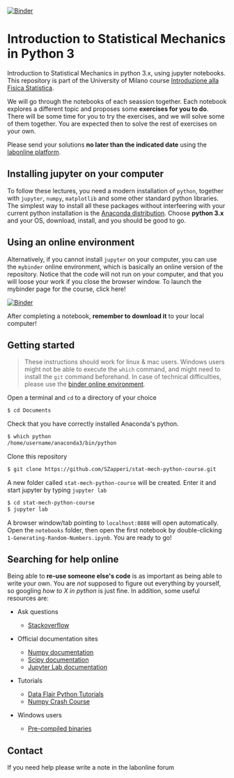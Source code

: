 [![Binder](https://mybinder.org/badge_logo.svg)](https://mybinder.org/v2/gh/fontclos/stat-mech-python-course/master?urlpath=lab)

# Introduction to Statistical Mechanics in Python 3
Introduction to Statistical Mechanics in python 3.x, using jupyter notebooks.
This repository is part of the University of Milano course [Introduzione alla Fisica Statistica](https://myariel.unimi.it/course/view.php?id=3513).

We will go through the notebooks of each seassion together. Each notebook explores a different topic and proposes some **exercises for you to do**. There will be some time for you to try the exercises, and we will solve some of them together. You are expected then to solve the rest of exercises on your own. 

Please send your solutions **no later than the indicated date** using the [labonline platform](https://myariel.unimi.it/course/view.php?id=3513). 

## Installing jupyter on your computer
To follow these lectures, you need a modern installation of `python`, together with `jupyter`, `numpy`, `matplotlib` and some other standard python libraries. The simplest way to install all these packages without interfeering with your current python installation is the [Anaconda distribution](https://www.anaconda.com/download/). Choose **python 3.x** and your OS, download, install, and you should be good to go. 

## Using an online environment
Alternatively, if you cannot install `jupyter` on your computer, you can use the `mybinder` online environment, which is basically an online version of the repository. Notice that the code will not run on your computer, and that you will loose your work if you close the browser window. To launch the mybinder page for the course, click here!

[![Binder](https://mybinder.org/badge_logo.svg)](https://mybinder.org/v2/gh/fontclos/stat-mech-python-course/master?urlpath=lab)

After completing a notebook, **remember to download it** to your local computer!

## Getting started
> These instructions should work for linux & mac users. Windows users might not be able to execute the `which` command, and might need to install the `git` command beforehand. In case of technical difficulties, please use the [binder online environment](https://mybinder.org/v2/gh/fontclos/stat-mech-python-course/master?urlpath=lab).

Open a terminal and `cd` to a directory of your choice
```bash
$ cd Documents
```
Check that you have correctly installed Anaconda's python. 
```bash
$ which python
/home/username/anaconda3/bin/python
```
Clone this repository
```bash
$ git clone https://github.com/SZapperi/stat-mech-python-course.git
```
A new folder called `stat-mech-python-course` will be created. Enter it and start jupyter by typing `jupyter lab`
```bash
$ cd stat-mech-python-course
$ jupyter lab
```
A browser window/tab pointing to `localhost:8888` will open automatically. Open the `notebooks` folder, then open the first notebook by double-clicking `1-Generating-Random-Numbers.ipynb`. You are ready to go!

## Searching for help online
Being able to **re-use someone else's code** is as important as being able to write your own. You are *not* supposed to figure out everything by yourself, so googling *how to X in python* is just fine. In addition, some useful resources are:

+ Ask questions
  + [Stackoverflow](https://stackoverflow.com/)

+ Official documentation sites
  + [Numpy documentation](https://docs.scipy.org/doc/numpy/reference/routines.html)
  + [Scipy documentation](https://docs.scipy.org/doc/scipy/reference/)
  + [Jupyter Lab documentation](https://jupyterlab.readthedocs.io/en/stable/)

+ Tutorials
  + [Data Flair Python Tutorials](https://data-flair.training/blogs/python-tutorials-home/)
  + [Numpy Crash Course](https://cs231n.github.io/python-numpy-tutorial/)
  
+ Windows users
  + [Pre-compiled binaries](https://www.lfd.uci.edu/~gohlke/pythonlibs/)

## Contact
If you need help please write a note in the labonline forum  
